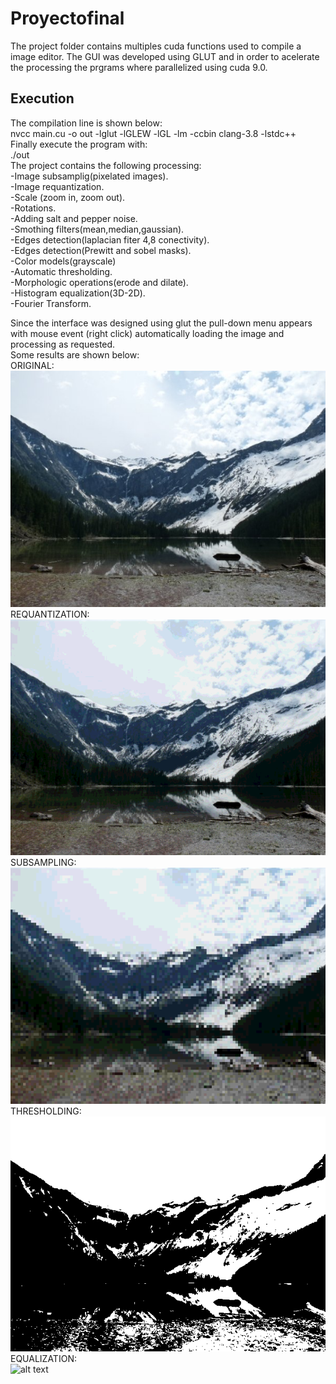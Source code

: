 # Proyectofinal

The project folder contains multiples cuda functions used to compile a image editor. The GUI was developed using GLUT and in order to acelerate the processing the prgrams where parallelized using cuda 9.0.<br/>

## Execution<br/>

The compilation line is shown below:<br/>
nvcc main.cu -o out -lglut -lGLEW -lGL -lm -ccbin clang-3.8 -lstdc++<br/>
Finally execute the program with:<br/>
./out<br/>
The project contains the following processing:<br/>
-Image subsamplig(pixelated images).<br/>
-Image requantization.<br/>
-Scale (zoom in, zoom out).<br/>
-Rotations.<br/>
-Adding salt and pepper noise.<br/>
-Smothing filters(mean,median,gaussian).<br/>
-Edges detection(laplacian fiter 4,8 conectivity).<br/>
-Edges detection(Prewitt and sobel masks).<br/>
-Color models(grayscale)<br/>
-Automatic thresholding.<br/>
-Morphologic operations(erode and dilate).<br/>
-Histogram equalization(3D-2D).<br/>
-Fourier Transform.<br/>

Since the interface was designed using glut the pull-down menu appears with mouse event (right click) automatically loading the image and processing as requested.<br/>
Some results are shown below:<br/>
ORIGINAL:<br/>
![alt text](https://github.com/alvarorm254/Proyectofinal/blob/master/monta%C3%B1a.bmp)<br/>
REQUANTIZATION:<br/>
![alt text](https://github.com/alvarorm254/Proyectofinal/blob/master/req.png)<br/>
SUBSAMPLING:<br/>
![alt text](https://github.com/alvarorm254/Proyectofinal/blob/master/subsampling.png)<br/>
THRESHOLDING:<br/>
![alt text](https://github.com/alvarorm254/Proyectofinal/blob/master/Binary.png)<br/>
EQUALIZATION:<br/>
![alt text](https://github.com/alvarorm254/Proyectofinal)<br/>
